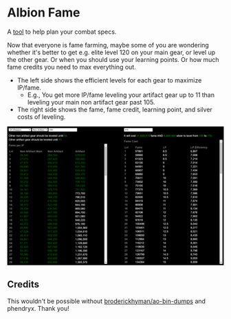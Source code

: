 # Albion Fame

A [tool](https://mahhov.github.io/albion-fame/) to help plan your combat specs.

Now that everyone is fame farming, maybe some of you are wondering whether it's better to get e.g. elite level 120 on your main gear, or level up the other gear. Or when you should use your learning points. Or how much fame credits you need to max everything out.

- The left side shows the efficient levels for each gear to maximize IP/fame.
    - E.g., You get more IP/fame leveling your artifact gear up to 11 than leveling your main non artifact gear past 105.
- The right side shows the fame, fame credit, learning point, and silver costs of leveling.

![screenshot](screenshot.png)

## Credits

This wouldn't be possible without [broderickhyman/ao-bin-dumps](https://github.com/broderickhyman/ao-bin-dumps) and phendryx.
Thank you!
